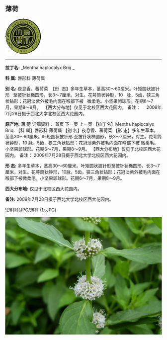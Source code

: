 ## 薄荷

![西北大学校园网络植物志](JPG/nwu.gif)

---

**拉丁名:**  _Mentha haplocalyx Briq _

**科 属:** 唇形科 薄荷属

**别 名:** 夜息香、蕃荷菜
 【形  态】多年生草本，茎高30～60厘米。叶矩圆状披针形
  至披针状椭圆形，长3～7厘米，对生。花萼筒状钟形，10
  脉，5齿，狭三角状钻形；花冠淡紫外被毛内面在喉部下被
  微柔毛。小坚果卵球形。花期6～7月，果期8～9月。
 【西大分布地】仅见于北校区西大花园内。
备注：
    2009年7月28日摄于西北大学北校区西大花园内。
    

**原产地:** 薄 荷
详细资料：  首页 下一页 上一页
【拉丁名】Mentha haplocalyx Briq.
【科 属】唇形科 薄荷属
【别 名】夜息香、蕃荷菜
【形 态】多年生草本，茎高30～60厘米。叶矩圆状披针形
 至披针状椭圆形，长3～7厘米，对生。花萼筒状钟形，10
 脉，5齿，狭三角状钻形；花冠淡紫外被毛内面在喉部下被
 微柔毛。小坚果卵球形。花期6～7月，果期8～9月。
【西大分布地】仅见于北校区西大花园内。
备注：
 2009年7月28日摄于西北大学北校区西大花园内。
 

**形  态:** 多年生草本，茎高30～60厘米。叶矩圆状披针形至披针状椭圆形，长3～7厘米，对生。花萼筒状钟形，10脉，5齿，狭三角状钻形；花冠淡紫外被毛内面在喉部下被微柔毛。小坚果卵球形。花期6～7月，果期8～9月。

**西大分布地:** 仅见于北校区西大花园内。

**备注:** 2009年7月28日摄于西北大学北校区西大花园内。

![薄荷](JPG/薄荷 (1).JPG) 

![薄荷](JPG/薄荷.JPG) 

